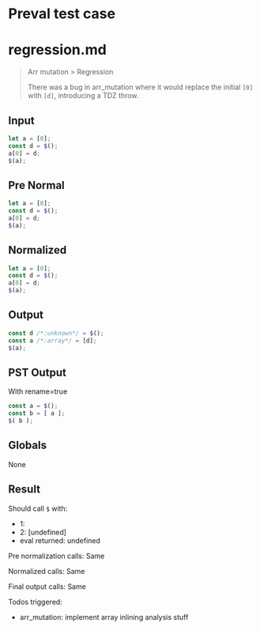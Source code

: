 # Preval test case

# regression.md

> Arr mutation > Regression
>
> There was a bug in arr_mutation where it would replace the
> initial `[0]` with `[d]`, introducing a TDZ throw.

## Input

`````js filename=intro
let a = [0];
const d = $();
a[0] = d;
$(a);
`````

## Pre Normal


`````js filename=intro
let a = [0];
const d = $();
a[0] = d;
$(a);
`````

## Normalized


`````js filename=intro
let a = [0];
const d = $();
a[0] = d;
$(a);
`````

## Output


`````js filename=intro
const d /*:unknown*/ = $();
const a /*:array*/ = [d];
$(a);
`````

## PST Output

With rename=true

`````js filename=intro
const a = $();
const b = [ a ];
$( b );
`````

## Globals

None

## Result

Should call `$` with:
 - 1: 
 - 2: [undefined]
 - eval returned: undefined

Pre normalization calls: Same

Normalized calls: Same

Final output calls: Same

Todos triggered:
- arr_mutation: implement array inlining analysis stuff